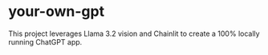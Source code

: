 # your-own-gpt
This project leverages Llama 3.2 vision and Chainlit to create a 100% locally running ChatGPT app.
